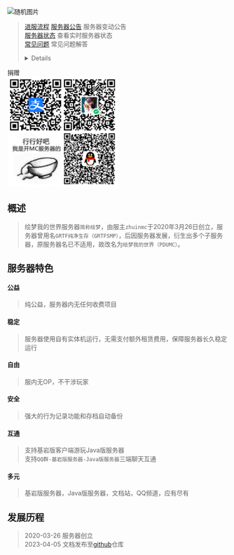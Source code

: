 ![随机图片](https://api.imlazy.ink/img)
> [进服流程](start)
> [服务器公告](notice/) 服务器变动公告  
> [服务器状态](servers/motd) 查看实时服务器状态  
> [常见问题](FAQ) 常见问题解答  
> <details>
  <summary>捐赠</summary>
  <img src="./imgs/恰饭.jpg" width="50%" height="50%">
</details>

## 概述
> 绘梦我的世界服务器`简称绘梦`，由服主`zhuinmc`于2020年3月26日创立，服务器曾用名`GRTF纯净生存（GRTFSMP）`，后因服务器发展，衍生出多个子服务器，原服务器名已不适用，故改名为`绘梦我的世界（PDUMC）`。

## 服务器特色  

#### 公益
> 纯公益，服务器内无任何收费项目
#### 稳定
> 服务器使用自有实体机运行，无需支付额外租赁费用，保障服务器长久稳定运行
#### 自由
> 服内无OP，不干涉玩家
#### 安全
> 强大的行为记录功能和存档自动备份
#### 互通
> 支持基岩版客户端游玩Java版服务器  
支持`QQ群-基岩版服务器-Java版服务器`三端聊天互通
#### 多元
> 基岩版服务器，Java版服务器，文档站，QQ频道，应有尽有

## 发展历程
> 2020-03-26  服务器创立  
> 2023-04-05  文档发布至[github](https://github.com/PDUMC/Docs)仓库
